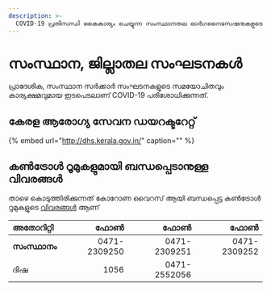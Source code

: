 ```yaml
---
description: >-
  COVID-19 പ്രതിസന്ധി കൈകാര്യം ചെയ്യുന്ന സംസ്ഥാനതല ഓർഗനൈസേഷനുകളുടെ കോൺടാക്റ്റ് വിശദാംശങ്ങൾ നൽകുന്നു
---
```


# സംസ്ഥാന, ജില്ലാതല സംഘടനകൾ

പ്രാദേശിക, സംസ്ഥാന സർക്കാർ സംഘടനകളുടെ സമയോചിതവും കാര്യക്ഷമവുമായ ഇടപെടലാണ് COVID-19 പരിശോധിക്കുന്നത്.

## കേരള ആരോഗ്യ സേവന ഡയറക്ടറേറ്റ്

{% embed url="http://dhs.kerala.gov.in/" caption="" %}

## കൺട്രോൾ റൂമുകളുമായി ബന്ധപ്പെടാനുള്ള വിവരങ്ങൾ

താഴെ കൊടുത്തിരിക്കുന്നത് കോറോണ വൈറസ് ആയി ബന്ധപ്പെട്ട കൺട്രോൾ റൂമുകളുടെ [വിവരങ്ങൾ](http://dhs.kerala.gov.in/pdf2020/cont_09032020.pdf) ആണ്

| അതോറിറ്റി | ഫോൺ | ഫോൺ | ഫോൺ |
| :--- | ---: | ---: | ---: |
| **സംസ്ഥാനം** | 0471-2309250 | 0471-2309251 | 0471-2309252 |
| ദിഷ | 1056 | 0471-2552056 |  |

